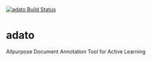 [![adato Build Status](https://img.shields.io/circleci/build/github/rworreby/adato/master?token=b6b05407d76bbca4058ee1ce14674cb0e01e72c3)](https://circleci.com/gh/rworreby/adato)
# adato
Allpurpose Document Annotation Tool for Active Learning
